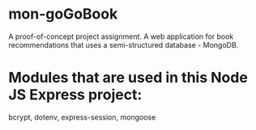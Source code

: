 # mon-goGoBook
A proof-of-concept project assignment. A web application for book recommendations that uses a semi-structured database - MongoDB.

# Modules that are used in this Node JS Express project:
bcrypt, dotenv, express-session, mongoose